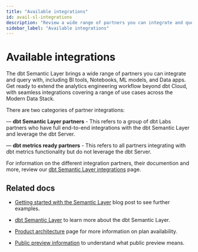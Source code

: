 ```yaml
---
title: "Available integrations"
id: avail-sl-integrations
description: "Review a wide range of partners you can integrate and query with the dbt Semantic Layer."
sidebar_label: "Available integrations"
---
```


# Available integrations

The dbt Semantic Layer brings a wide range of partners you can integrate and query with, including BI tools, Notebooks, ML models, and Data apps. Get ready to extend the analytics engineering workflow beyond dbt Cloud, with seamless integrations covering a range of use cases across the Modern Data Stack. 

There are two categories of partner integrations: 

&mdash; **dbt Semantic Layer partners** - This refers to a group of dbt Labs partners who have full end-to-end integrations with the dbt Semantic Layer and leverage the dbt Server. 

&mdash; **dbt metrics ready partners** - This refers to all partners integrating with dbt metrics functionality but do not leverage the dbt Server.

For information on the different integration partners, their documention and more, review our [dbt Semantic Layer integrations](https://www.getdbt.com/product/semantic-layer-integrations) page.

<Lightbox src="/img/docs/dbt-cloud/semantic-layer/sl_architecture.png" title="dbt Semantic Layer architecture" />


## Related docs

- [Getting started with the Semantic Layer](https://docs.getdbt.com/blog/getting-started-with-the-dbt-semantic-layer) blog post to see further examples.

- [dbt Semantic Layer](/docs/integrate/dbt-semantic-layer) to learn more about the dbt Semantic Layer.

- [Product architecture](/docs/integrate/dbt-semantic-layer#product-architecture) page for more information on plan availability.

- [Public preview information](/docs/integrate/quickstart-semantic-layer#public-preview) to understand what public preview means.

